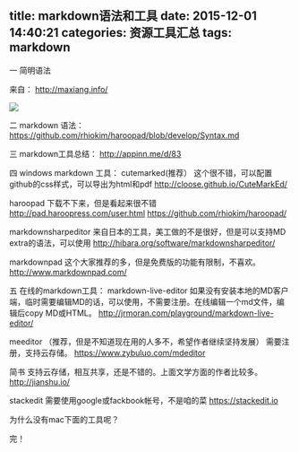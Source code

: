 title: markdown语法和工具
date: 2015-12-01 14:40:21
categories: 资源工具汇总
tags: markdown
---
一 简明语法

来自：  http://maxiang.info/

![](http://7xoxf6.com1.z0.glb.clouddn.com/resourcemarkdown.png)

二 markdown 语法：
https://github.com/rhiokim/haroopad/blob/develop/Syntax.md
 
三 markdown工具总结：
http://appinn.me/d/83 
 
四 windows markdown 工具： 
cutemarked(推荐）
这个很不错，可以配置github的css样式，可以导出为html和pdf
http://cloose.github.io/CuteMarkEd/ 
 
haroopad
下载不下来，但是看起来很不错
http://pad.haroopress.com/user.html 
https://github.com/rhiokim/haroopad/
 
markdownsharpeditor
来自日本的工具，美工做的不是很好，但是可以支持MD extra的语法，可以使用
http://hibara.org/software/markdownsharpeditor/  
 
markdownpad
这个大家推荐的多，但是免费版的功能有限制，不喜欢。
http://www.markdownpad.com/ 
 
五 在线的markdown工具：
markdown-live-editor 
如果没有安装本地的MD客户端，临时需要编辑MD的话，可以使用，不需要注册。在线编辑一个md文件，编辑后copy MD或HTML。
http://jrmoran.com/playground/markdown-live-editor/  
 
meeditor （推荐，但是不知道现在用的人多不，希望作者继续坚持发展）
需要注册，支持云存储。
https://www.zybuluo.com/mdeditor  
 
简书
支持云存储，相互共享，还是不错的。上面文学方面的作者比较多。
http://jianshu.io/
 
stackedit
需要使用google或fackbook帐号，不是咱的菜
https://stackedit.io  

为什么没有mac下面的工具呢？
 

完！